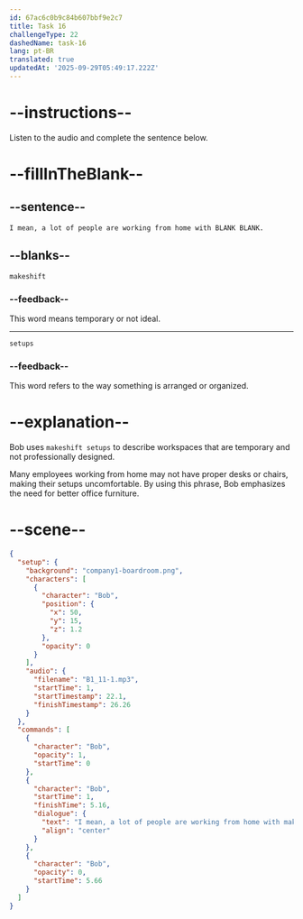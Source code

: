 ```yaml
---
id: 67ac6c0b9c84b607bbf9e2c7
title: Task 16
challengeType: 22
dashedName: task-16
lang: pt-BR
translated: true
updatedAt: '2025-09-29T05:49:17.222Z'
---
```


<!-- (Audio) Bob: I mean, a lot of people are working from home with makeshift setups. -->

# --instructions--

Listen to the audio and complete the sentence below.

# --fillInTheBlank--

## --sentence--

`I mean, a lot of people are working from home with BLANK BLANK.`

## --blanks--

`makeshift`

### --feedback--

This word means temporary or not ideal.

---

`setups`

### --feedback--

This word refers to the way something is arranged or organized.

# --explanation--

Bob uses `makeshift setups` to describe workspaces that are temporary and not professionally designed.

Many employees working from home may not have proper desks or chairs, making their setups uncomfortable. By using this phrase, Bob emphasizes the need for better office furniture.

# --scene--

```json
{
  "setup": {
    "background": "company1-boardroom.png",
    "characters": [
      {
        "character": "Bob",
        "position": {
          "x": 50,
          "y": 15,
          "z": 1.2
        },
        "opacity": 0
      }
    ],
    "audio": {
      "filename": "B1_11-1.mp3",
      "startTime": 1,
      "startTimestamp": 22.1,
      "finishTimestamp": 26.26
    }
  },
  "commands": [
    {
      "character": "Bob",
      "opacity": 1,
      "startTime": 0
    },
    {
      "character": "Bob",
      "startTime": 1,
      "finishTime": 5.16,
      "dialogue": {
        "text": "I mean, a lot of people are working from home with makeshift setups.",
        "align": "center"
      }
    },
    {
      "character": "Bob",
      "opacity": 0,
      "startTime": 5.66
    }
  ]
}
```
